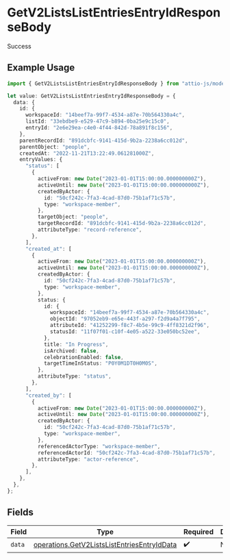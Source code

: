 # GetV2ListsListEntriesEntryIdResponseBody

Success

## Example Usage

```typescript
import { GetV2ListsListEntriesEntryIdResponseBody } from "attio-js/models/operations";

let value: GetV2ListsListEntriesEntryIdResponseBody = {
  data: {
    id: {
      workspaceId: "14beef7a-99f7-4534-a87e-70b564330a4c",
      listId: "33ebdbe9-e529-47c9-b894-0ba25e9c15c0",
      entryId: "2e6e29ea-c4e0-4f44-842d-78a891f8c156",
    },
    parentRecordId: "891dcbfc-9141-415d-9b2a-2238a6cc012d",
    parentObject: "people",
    createdAt: "2022-11-21T13:22:49.061281000Z",
    entryValues: {
      "status": [
        {
          activeFrom: new Date("2023-01-01T15:00:00.000000000Z"),
          activeUntil: new Date("2023-01-01T15:00:00.000000000Z"),
          createdByActor: {
            id: "50cf242c-7fa3-4cad-87d0-75b1af71c57b",
            type: "workspace-member",
          },
          targetObject: "people",
          targetRecordId: "891dcbfc-9141-415d-9b2a-2238a6cc012d",
          attributeType: "record-reference",
        },
      ],
      "created_at": [
        {
          activeFrom: new Date("2023-01-01T15:00:00.000000000Z"),
          activeUntil: new Date("2023-01-01T15:00:00.000000000Z"),
          createdByActor: {
            id: "50cf242c-7fa3-4cad-87d0-75b1af71c57b",
            type: "workspace-member",
          },
          status: {
            id: {
              workspaceId: "14beef7a-99f7-4534-a87e-70b564330a4c",
              objectId: "97052eb9-e65e-443f-a297-f2d9a4a7f795",
              attributeId: "41252299-f8c7-4b5e-99c9-4ff8321d2f96",
              statusId: "11f07f01-c10f-4e05-a522-33e050bc52ee",
            },
            title: "In Progress",
            isArchived: false,
            celebrationEnabled: false,
            targetTimeInStatus: "P0Y0M1DT0H0M0S",
          },
          attributeType: "status",
        },
      ],
      "created_by": [
        {
          activeFrom: new Date("2023-01-01T15:00:00.000000000Z"),
          activeUntil: new Date("2023-01-01T15:00:00.000000000Z"),
          createdByActor: {
            id: "50cf242c-7fa3-4cad-87d0-75b1af71c57b",
            type: "workspace-member",
          },
          referencedActorType: "workspace-member",
          referencedActorId: "50cf242c-7fa3-4cad-87d0-75b1af71c57b",
          attributeType: "actor-reference",
        },
      ],
    },
  },
};
```

## Fields

| Field                                                                                                      | Type                                                                                                       | Required                                                                                                   | Description                                                                                                |
| ---------------------------------------------------------------------------------------------------------- | ---------------------------------------------------------------------------------------------------------- | ---------------------------------------------------------------------------------------------------------- | ---------------------------------------------------------------------------------------------------------- |
| `data`                                                                                                     | [operations.GetV2ListsListEntriesEntryIdData](../../models/operations/getv2listslistentriesentryiddata.md) | :heavy_check_mark:                                                                                         | N/A                                                                                                        |